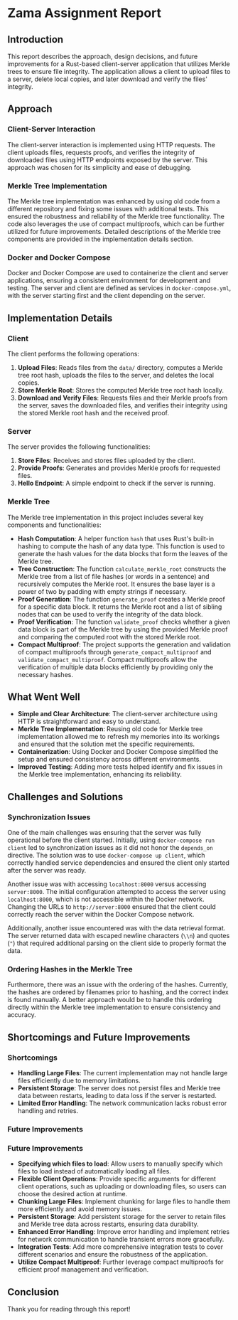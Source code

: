 # Zama Assignment Report

## Introduction

This report describes the approach, design decisions, and future improvements for a Rust-based client-server application that utilizes Merkle trees to ensure file integrity. The application allows a client to upload files to a server, delete local copies, and later download and verify the files' integrity.

## Approach

### Client-Server Interaction

The client-server interaction is implemented using HTTP requests. The client uploads files, requests proofs, and verifies the integrity of downloaded files using HTTP endpoints exposed by the server. This approach was chosen for its simplicity and ease of debugging.

### Merkle Tree Implementation

The Merkle tree implementation was enhanced by using old code from a different repository and fixing some issues with additional tests. This ensured the robustness and reliability of the Merkle tree functionality. The code also leverages the use of compact multiproofs, which can be further utilized for future improvements. Detailed descriptions of the Merkle tree components are provided in the implementation details section.

### Docker and Docker Compose

Docker and Docker Compose are used to containerize the client and server applications, ensuring a consistent environment for development and testing. The server and client are defined as services in `docker-compose.yml`, with the server starting first and the client depending on the server.

## Implementation Details

### Client

The client performs the following operations:
1. **Upload Files**: Reads files from the `data/` directory, computes a Merkle tree root hash, uploads the files to the server, and deletes the local copies.
2. **Store Merkle Root**: Stores the computed Merkle tree root hash locally.
3. **Download and Verify Files**: Requests files and their Merkle proofs from the server, saves the downloaded files, and verifies their integrity using the stored Merkle root hash and the received proof.

### Server

The server provides the following functionalities:
1. **Store Files**: Receives and stores files uploaded by the client.
2. **Provide Proofs**: Generates and provides Merkle proofs for requested files.
3. **Hello Endpoint**: A simple endpoint to check if the server is running.

### Merkle Tree

The Merkle tree implementation in this project includes several key components and functionalities:

- **Hash Computation**: A helper function `hash` that uses Rust's built-in hashing to compute the hash of any data type. This function is used to generate the hash values for the data blocks that form the leaves of the Merkle tree.
- **Tree Construction**: The function `calculate_merkle_root` constructs the Merkle tree from a list of file hashes (or words in a sentence) and recursively computes the Merkle root. It ensures the base layer is a power of two by padding with empty strings if necessary.
- **Proof Generation**: The function `generate_proof` creates a Merkle proof for a specific data block. It returns the Merkle root and a list of sibling nodes that can be used to verify the integrity of the data block.
- **Proof Verification**: The function `validate_proof` checks whether a given data block is part of the Merkle tree by using the provided Merkle proof and comparing the computed root with the stored Merkle root.
- **Compact Multiproof**: The project supports the generation and validation of compact multiproofs through `generate_compact_multiproof` and `validate_compact_multiproof`. Compact multiproofs allow the verification of multiple data blocks efficiently by providing only the necessary hashes.

## What Went Well

- **Simple and Clear Architecture**: The client-server architecture using HTTP is straightforward and easy to understand.
- **Merkle Tree Implementation**: Reusing old code for Merkle tree implementation allowed me to refresh my memories into its workings and ensured that the solution met the specific requirements.
- **Containerization**: Using Docker and Docker Compose simplified the setup and ensured consistency across different environments.
- **Improved Testing**: Adding more tests helped identify and fix issues in the Merkle tree implementation, enhancing its reliability.

## Challenges and Solutions

### Synchronization Issues

One of the main challenges was ensuring that the server was fully operational before the client started. Initially, using `docker-compose run client` led to synchronization issues as it did not honor the `depends_on` directive. The solution was to use `docker-compose up client`, which correctly handled service dependencies and ensured the client only started after the server was ready.

Another issue was with accessing `localhost:8000` versus accessing `server:8000`. The initial configuration attempted to access the server using `localhost:8000`, which is not accessible within the Docker network. Changing the URLs to `http://server:8000` ensured that the client could correctly reach the server within the Docker Compose network.

Additionally, another issue encountered was with the data retrieval format. The server returned data with escaped newline characters (`\\n`) and quotes (`"`) that required additional parsing on the client side to properly format the data.

### Ordering Hashes in the Merkle Tree

Furthermore, there was an issue with the ordering of the hashes. Currently, the hashes are ordered by filenames prior to hashing, and the correct index is found manually. A better approach would be to handle this ordering directly within the Merkle tree implementation to ensure consistency and accuracy.

## Shortcomings and Future Improvements

### Shortcomings

- **Handling Large Files**: The current implementation may not handle large files efficiently due to memory limitations.
- **Persistent Storage**: The server does not persist files and Merkle tree data between restarts, leading to data loss if the server is restarted.
- **Limited Error Handling**: The network communication lacks robust error handling and retries.

### Future Improvements

### Future Improvements

- **Specifying which files to load**: Allow users to manually specify which files to load instead of automatically loading all files.
- **Flexible Client Operations**: Provide specific arguments for different client operations, such as uploading or downloading files, so users can choose the desired action at runtime.
- **Chunking Large Files**: Implement chunking for large files to handle them more efficiently and avoid memory issues.
- **Persistent Storage**: Add persistent storage for the server to retain files and Merkle tree data across restarts, ensuring data durability.
- **Enhanced Error Handling**: Improve error handling and implement retries for network communication to handle transient errors more gracefully.
- **Integration Tests**: Add more comprehensive integration tests to cover different scenarios and ensure the robustness of the application.
- **Utilize Compact Multiproof**: Further leverage compact multiproofs for efficient proof management and verification.

## Conclusion

Thank you for reading through this report!
